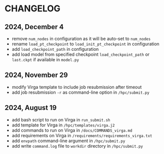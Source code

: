 # CHANGELOG

## 2024, December 4
- remove `num_nodes` in configuration as it will be auto-set to `num_nodes`
- rename `load_pt_checkpoint` to `load_init_pt_checkpoint` in configuration
- add `load_checkpoint_path` in configuration
- add load model from specified checkpoint `load_checkpoint_path` or `last.ckpt` if available in `model.py`

## 2024, November 29
- modify Virga template to include job resubmission after timeout
- add job resubmission `-r` as command-line option in `/hpc/submit.py`

## 2024, August 19
- add bash script to run on Virga in `run_submit.sh`
- add template for Virga in `/hpc/templates/virga.j2`
- add commands to run on Virga in `/docs/COMMANDS_virga.md`
- add requirements on Virga in `/requirements/requirements_virga.txt`
- add `envpath` command-line argument in `/hpc/submit.py`
- add write `command.log` file to `workdir` directory in `/hpc/submit.py`
